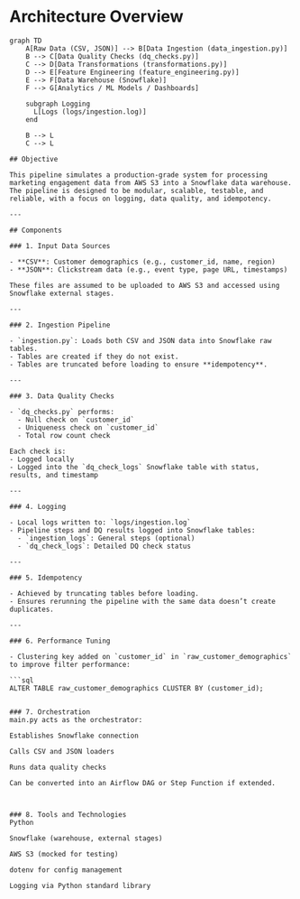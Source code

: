 # Architecture Overview
```mermaid
graph TD
    A[Raw Data (CSV, JSON)] --> B[Data Ingestion (data_ingestion.py)]
    B --> C[Data Quality Checks (dq_checks.py)]
    C --> D[Data Transformations (transformations.py)]
    D --> E[Feature Engineering (feature_engineering.py)]
    E --> F[Data Warehouse (Snowflake)]
    F --> G[Analytics / ML Models / Dashboards]

    subgraph Logging
      L[Logs (logs/ingestion.log)]
    end

    B --> L
    C --> L

## Objective

This pipeline simulates a production-grade system for processing marketing engagement data from AWS S3 into a Snowflake data warehouse. The pipeline is designed to be modular, scalable, testable, and reliable, with a focus on logging, data quality, and idempotency.

---

## Components

### 1. Input Data Sources

- **CSV**: Customer demographics (e.g., customer_id, name, region)
- **JSON**: Clickstream data (e.g., event type, page URL, timestamps)

These files are assumed to be uploaded to AWS S3 and accessed using Snowflake external stages.

---

### 2. Ingestion Pipeline

- `ingestion.py`: Loads both CSV and JSON data into Snowflake raw tables.
- Tables are created if they do not exist.
- Tables are truncated before loading to ensure **idempotency**.

---

### 3. Data Quality Checks

- `dq_checks.py` performs:
  - Null check on `customer_id`
  - Uniqueness check on `customer_id`
  - Total row count check

Each check is:
- Logged locally
- Logged into the `dq_check_logs` Snowflake table with status, results, and timestamp

---

### 4. Logging

- Local logs written to: `logs/ingestion.log`
- Pipeline steps and DQ results logged into Snowflake tables:
  - `ingestion_logs`: General steps (optional)
  - `dq_check_logs`: Detailed DQ check status

---

### 5. Idempotency

- Achieved by truncating tables before loading.
- Ensures rerunning the pipeline with the same data doesn’t create duplicates.

---

### 6. Performance Tuning

- Clustering key added on `customer_id` in `raw_customer_demographics` to improve filter performance:

```sql
ALTER TABLE raw_customer_demographics CLUSTER BY (customer_id);


### 7. Orchestration
main.py acts as the orchestrator:

Establishes Snowflake connection

Calls CSV and JSON loaders

Runs data quality checks

Can be converted into an Airflow DAG or Step Function if extended.



### 8. Tools and Technologies
Python

Snowflake (warehouse, external stages)

AWS S3 (mocked for testing)

dotenv for config management

Logging via Python standard library
